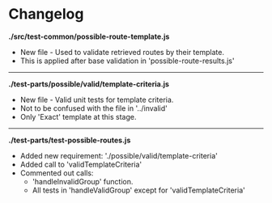 # Changelog

**./src/test-common/possible-route-template.js**
* New file - Used to validate retrieved routes by their template.
* This is applied after base validation in 'possible-route-results.js'

---

**./test-parts/possible/valid/template-criteria.js**
* New file - Valid unit tests for template criteria.
* Not to be confused with the file in '../invalid'
* Only 'Exact' template at this stage.

---

**./test-parts/test-possible-routes.js**
* Added new requirement: './possible/valid/template-criteria'
* Added call to 'validTemplateCriteria'
* Commented out calls:
	* 'handleInvalidGroup' function.
	* All tests in 'handleValidGroup' except for 'validTemplateCriteria'